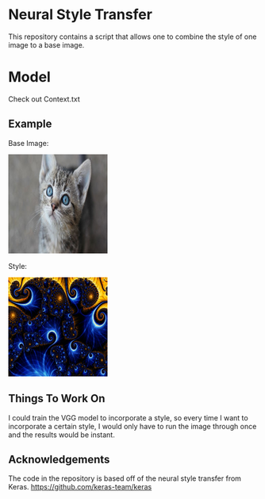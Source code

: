 # Neural Style Transfer

This repository contains a script that allows one to combine the style of one image to a base image.

# Model

Check out Context.txt

## Example

Base Image:

<img src="https://github.com/JinLi711/Neural-Style-Transfer/blob/master/images/target/cat.jpg" alt="Cat" width="200" height="200">

Style: 

<img src="https://github.com/JinLi711/Neural-Style-Transfer/blob/master/images/style/trippy.jpg" alt="Cat" width="200" height="200">

## Things To Work On

I could train the VGG model to incorporate a style, so every time I want to incorporate a certain style, I would only have to run the image through once and the results would be instant.

## Acknowledgements

The code in the repository is based off of the neural style transfer from Keras.
https://github.com/keras-team/keras
